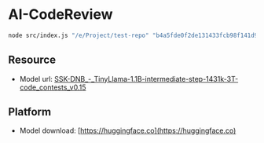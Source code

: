 # AI-CodeReview

```bash
node src/index.js "/e/Project/test-repo" "b4a5fde0f2de131433fcb98f141d93c1945c2529" "f39f5bfc541af505c484f7b29143b2182b690e83"
```

## Resource
- Model url: [SSK-DNB_-_TinyLlama-1.1B-intermediate-step-1431k-3T-code_contests_v0.15](https://huggingface.co/RichardErkhov/SSK-DNB_-_TinyLlama-1.1B-intermediate-step-1431k-3T-code_contests_v0.15-gguf)

## Platform
- Model download: [https://huggingface.co](https://huggingface.co)
